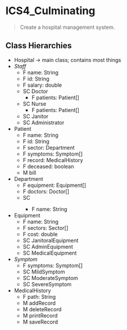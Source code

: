 # ICS4_Culminating
> Create a hospital management system.
## Class Hierarchies
* Hospital -> main class; contains most things
* *Staff*
	* F name: String
	* F id: String
	* F salary: double
	* SC Doctor
		* F patients: Patient[]
	* SC Nurse
		* F patients: Patient[]
	* SC Janitor
	* SC Administrator
* Patient
	* F name: String
	* F id: String
	* F sector: Department
	* F symptoms: Symptom[]
	* F record: MedicalHistory
	* F deceased: boolean
	* M bill
* Department
	* F equipment: Equipment[]
	* F doctors: Doctor[]
	* SC <Wing Name>
		* F name: String
* Equipment
	* F name: String
	* F sectors: Sector[]
	* F cost: double
	* SC JanitoralEquipment
	* SC AdminEquipment
	* SC MedicalEquipment
* *Symptom*
	* F symptoms: Symptom[]
	* SC MildSymptom
	* SC ModerateSymptom
	* SC SevereSymptom
* MedicalHistory
	* F path: String
	* M addRecord
	* M deleteRecord
	* M printRecord
	* M saveRecord